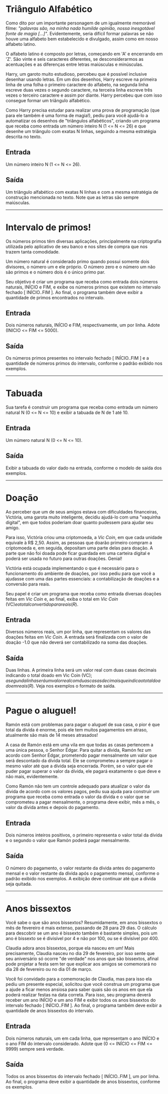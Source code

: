 # Triângulo Alfabético

Como dito por um importante personagem de um igualmente memorável filme: *"palavras são, na minha nada humilde opinião, nossa inesgotável fonte de magia [...]"*. Evidentemente, seria difícil formar palavras se não houve uma alfabeto bem estabelecido e divulgado, assim como em nosso alfabeto latino.

O alfabeto latino é composto por letras, começando em 'A' e encerrando em 'Z'. São vinte e seis caracteres diferentes, se desconsiderarmos as acentuações e as diferenças entre letras maiúsculas e minúsculas.

Harry, um garoto muito estudioso, percebeu que é possível inclusive desenhar usando letras. Em um dos desenhos, Harry escreve na primeira linha de uma folha o primeiro caractere do alfabeto, na segunda linha escreve duas vezes o segundo caractere, na terceira linha escreve três vezes o terceiro caractere e assim por diante. Harry percebeu que com isso consegue formar um triângulo alfabético.

Como Harry precisa estudar para realizar uma prova de programação (que para ele também é uma forma de magia!), pediu para você ajudá-lo a automatizar os desenhos de "triângulos alfabéticos", criando um programa que receba como entrada um número inteiro N (1 <= N <= 26) e que desenhe um triângulo com exatas N linhas, seguindo a mesma estratégia descrita no texto.

## Entrada

Um número inteiro N (1 <= N <= 26).

## Saída

Um triângulo alfabético com exatas N linhas e com a mesma estratégia de construção mencionada no texto. Note que as letras são sempre maiúsculas.

<hr>

# Intervalo de primos!

Os números primos têm diversas aplicações, principalmente na criptografia utilizada pelo aplicativo de seu banco e nos sites de compra que nos trazem tanta comodidade.

Um número natural é considerado primo quando possui somente dois divisores, o número um e ele próprio. O número zero e o número um não são primos e o número dois é o único primo par.

Seu objetivo é criar um programa que receba como entrada dois números naturais, INÍCIO e FIM, e exibe os números primos que existem no intervalo fechado [ INÍCIO..FIM ]. Ao final, o programa também deve exibir a quantidade de primos encontrados no intervalo.

## Entrada

Dois números naturais, INÍCIO e FIM, respectivamente, um por linha. Adote (INICIO <= FIM <= 5000).

## Saída

Os números primos presentes no intervalo fechado [ INÍCIO..FIM ] e a quantidade de números primos do intervalo, conforme o padrão exibido nos exemplos.

<hr>

# Tabuada

Sua tarefa é construir um programa que receba como entrada um número natural N (0 <= N <= 10) e exibir a tabuada de N de 1 até 10.

## Entrada

Um número natural N (0 <= N <= 10).

## Saída

Exibir a tabuada do valor dado na entrada, conforme o modelo de saída dos exemplos.

<hr>

# Doação

Ao perceber que um de seus amigos estava com dificuldades financeiras, Victória, uma garota muito inteligente, decidiu ajudá-lo com uma "vaquinha digital", em que todos poderiam doar quanto pudessem para ajudar seu amigo.

Para isso, Victória criou uma criptomoeda, a *Vic Coin*, em que cada unidade equivale à R$ 2,50. Assim, as pessoas que doarão primeiro compram a criptomoeda e, em seguida, depositam uma parte delas para doação. A parte que não foi doada pode ficar guardada em uma carteira digital e poderá ser usada no futuro para outras doações. Genial!

Victória está ocupada implementando o que é necessário para o funcionamento do ambiente de doações, por isso pediu para que você a ajudasse com uma das partes essenciais: a contabilização de doações e a conversão para reais.

Seu papel é criar um programa que receba como entrada diversas doações feitas em *Vic Coin* e, ao final, exiba o total em *Vic Coin* (VC$) e o total convertido para reais (R$).

## Entrada

Diversos números reais, um por linha, que representam os valores das doações feitas em *Vic Coin*. A entrada será finalizada com o valor de doação -1.0 que não deverá ser contabilizado na soma das doações.

## Saída

Duas linhas. A primeira linha será um valor real com duas casas decimais indicando o total doado em Vic Coin (VC$); a segunda linha será um valor real com duas casas decimais que indica o total doado em reais (R$). Veja nos exemplos o formato de saída.

<hr>

# Pague o aluguel!

Ramón está com problemas para pagar o aluguel de sua casa, o pior é que total da dívida é enorme, pois ele tem muitos pagamentos em atraso, atualmente são mais de 14 meses atrasados!

A casa de Ramón está em uma vila em que todas as casas pertencem a uma única pessoa, o Senhor Édgar. Para quitar a dívida, Ramón fez um acordo com Senhor Édgar, prometendo pagar mensalmente um valor que será descontado da dívida total. Ele se comprometeu a sempre pagar o mesmo valor até que a dívida seja encerrada. Porém, se o valor que ele puder pagar superar o valor da dívida, ele pagará exatamente o que deve e não mais, evidentemente.

Como Ramón não tem um controle adequado para atualizar o valor da dívida de acordo com os valores pagos, pediu sua ajuda para construir um programa que receba como entrada o valor da dívida e o valor que se comprometeu a pagar mensalmente, o programa deve exibir, mês a mês, o valor da dívida antes e depois do pagamento.



## Entrada

Dois números inteiros positivos, o primeiro representa o valor total da dívida e o segundo o valor que Ramón poderá pagar mensalmente.

## Saída

O número do pagamento, o valor restante da dívida antes do pagamento mensal e o valor restante da dívida após o pagamento mensal, conforme o padrão exibido nos exemplos. A exibição deve continuar até que a dívida seja quitada.

<hr>

# Anos bissextos

Você sabe o que são anos bissextos? Resumidamente, em anos bissextos o mês de fevereiro é mais extenso, passando de 28 para 29 dias. O cálculo para descobrir se um ano é bissexto também é bastante simples, pois um ano é bissexto se é divisível por 4 e não por 100, ou se é divisível por 400.

Claudia adora anos bissextos, porque ela nasceu em um! Mais precisamente, Claudia nasceu no dia 29 de fevereiro, por isso sente que seu aniversário só ocorre "de verdade" nos anos que são bissextos, afinal pode projetar a festa sem ter que explicar aos amigos se comemorará no dia 28 de fevereiro ou no dia 01 de março.

Você foi convidado para a comemoração de Claudia, mas para isso ela pediu um presente especial, solicitou que você construa um programa que a ajude a ficar menos ansiosa para saber quais são os anos em que ela poderá realizar festas na data correta. Para isso, seu programa deverá receber um ano INÍCIO e um ano FIM e exibir todos os anos bissextos do intervalo fechado [ INÍCIO..FIM ]. Ao final, o programa também deve exibir a quantidade de anos bissextos do intervalo.

## Entrada

Dois números naturais, um em cada linha, que representam o ano INÍCIO e o ano FIM do intervalo considerado. Adote que (0 <= INÍCIO <= FIM <= 9999) sempre será verdade.

## Saída

Todos os anos bissextos do intervalo fechado [ INÍCIO..FIM ], um por linha. Ao final, o programa deve exibir a quantidade de anos bissextos, conforme os exemplos.
